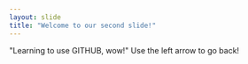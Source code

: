 ```yaml
---
layout: slide
title: "Welcome to our second slide!"
---
```

"Learning to use GITHUB, wow!"
Use the left arrow to go back!
